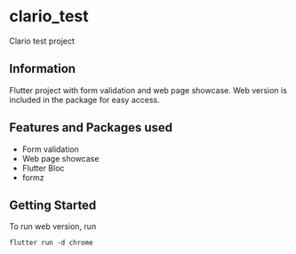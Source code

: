 # clario_test

Clario test project

## Information
Flutter project with form validation and web page showcase. Web version is included in the package  for easy access.

## Features and Packages used
- Form validation
- Web page showcase
- Flutter Bloc
- formz

## Getting Started
To run web version, run 

`flutter run -d chrome `
